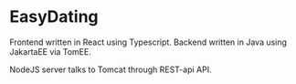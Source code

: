 # EasyDating

Frontend written in React using Typescript. 
Backend written in Java using JakartaEE via TomEE.

NodeJS server talks to Tomcat through REST-api API.  
